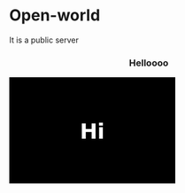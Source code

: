 # Open-world
It is a public server
<html>
  <head>
  </head>
      <body>
      <h3 style="text-align:center;">Helloooo</h3>
        <img src="hi.jpg" alt="hi" width="300px">
    </body>
  </html>
